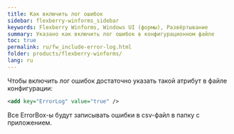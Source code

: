 ```yaml
---
title: Как включить лог ошибок
sidebar: flexberry-winforms_sidebar
keywords: Flexberry Winforms, Windows UI (формы), Развёртывание
summary: Указано как включить лог ошибок в конфигурационном файле
toc: true
permalink: ru/fw_include-error-log.html
folder: products/flexberry-winforms/
lang: ru
---
```


Чтобы включить лог ошибок достаточно указать такой атрибут в файле конфигурации:

```xml   
<add key="ErrorLog" value="true" />
```

Все ErrorBox-ы будут записывать ошибки в csv-файл в папку с приложением.
